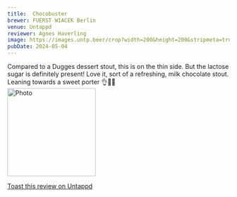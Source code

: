 ```yaml
---
title:  Chocobuster
brewer: FUERST WIACEK Berlin
venue: Untappd
reviewer: Agnes Haverling
image: https://images.untp.beer/crop?width=200&height=200&stripmeta=true&url=https://untappd.s3.amazonaws.com/photos/2024_05_04/e06306990fe2dc612e0d1ecd77d05812_c_1377675000_raw.jpg
pubDate: 2024-05-04
---
```


Compared to a Dugges dessert stout, this is on the thin side. But the lactose sugar is definitely present! Love it, sort of a refreshing, milk chocolate stout. Leaning towards a sweet porter 👌🥛🍫
						  <br />
						  <img height="200" width="200" src="https://images.untp.beer/crop?width=200&height=200&stripmeta=true&url=https://untappd.s3.amazonaws.com/photos/2024_05_04/e06306990fe2dc612e0d1ecd77d05812_c_1377675000_raw.jpg" alt="Photo">         
						
[Toast this review on Untappd](https://untappd.com/user/&#45;Spacebacon&#45;/checkin/1377675000)
